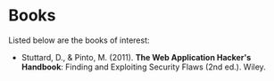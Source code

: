 # Books

Listed below are the books of interest:

* Stuttard, D., & Pinto, M. (2011). **The Web Application Hacker's Handbook**: Finding and Exploiting Security Flaws (2nd ed.). Wiley.
